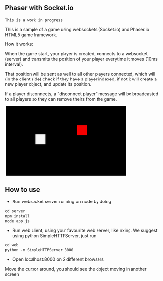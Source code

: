 ## Phaser with Socket.io

    This is a work in progress
    
This is a sample of a game using websockets (Socket.io) and Phaser.io HTML5 game framework.

How it works: 

When the game start, your player is created, connects to a websocket (server) and transmits the position of your player everytime it moves (10ms interval).

That position will be sent as well to all other players connected, which will (in the client side) check if they have a player indexed, if not it will create a new player object, and update its position.

If a player disconnects, a "disconnect player" message will be broadcasted to all players so they can remove theirs from the game.

![basic](images/basic.png)

## How to use 

- Run websocket server running on node by doing 
```
cd server
npm install
node app.js
```
- Run web client, using your favourite web server, like nxing. We suggest using python SimpleHTTPServer, just run
```
cd web
python -m SimpleHTTPServer 8000
```

- Open localhost:8000 on 2 different browsers

Move the cursor around, you should see the object moving in another screen